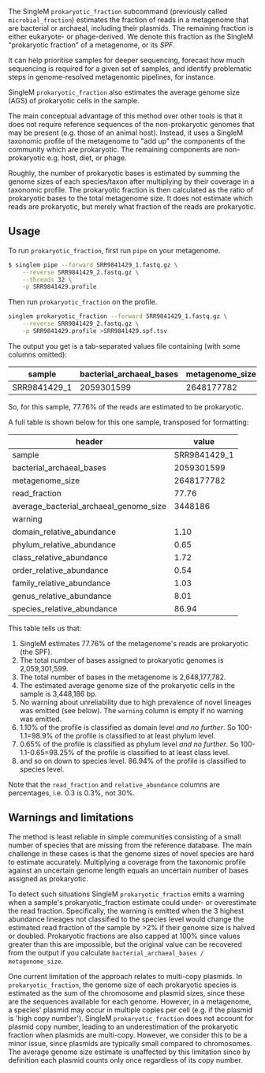 The SingleM `prokaryotic_fraction` subcommand (previously called `microbial_fraction`) estimates the fraction of reads in a metagenome that are bacterial or archaeal, including their plasmids. The remaining fraction is either eukaryote- or phage-derived. We denote this fraction as the SingleM "prokaryotic fraction" of a metagenome, or its *SPF*.

It can help prioritise samples for deeper sequencing, forecast how much sequencing is required for a given set of samples, and identify problematic steps in genome-resolved metagenomic pipelines, for instance.

SingleM `prokaryotic_fraction` also estimates the average genome size (AGS) of prokaryotic cells in the sample.

The main conceptual advantage of this method over other tools is that it does not require reference sequences of the non-prokaryotic genomes that may be present (e.g. those of an animal host). Instead, it uses a SingleM taxonomic profile of the metagenome to "add up" the components of the community which are prokaryotic. The remaining components are non-prokaryotic e.g. host, diet, or phage. 

Roughly, the number of prokaryotic bases is estimated by summing the genome sizes of each species/taxon after multiplying by their coverage in a taxonomic profile. The prokaryotic fraction is then calculated as the ratio of prokaryotic bases to the total metagenome size. It does not estimate which reads are prokaryotic, but merely what fraction of the reads are prokaryotic.

## Usage

To run `prokaryotic_fraction`, first run `pipe` on your metagenome.

```bash
$ singlem pipe --forward SRR9841429_1.fastq.gz \
    --reverse SRR9841429_2.fastq.gz \
    --threads 32 \
    -p SRR9841429.profile
```
Then run `prokaryotic_fraction` on the profile.

```bash
singlem prokaryotic_fraction --forward SRR9841429_1.fastq.gz \
    --reverse SRR9841429_2.fastq.gz \
    -p SRR9841429.profile >SRR9841429.spf.tsv
```

The output you get is a tab-separated values file containing (with some columns omitted):

| sample        | bacterial_archaeal_bases  | metagenome_size | read_fraction | .. |
| ------------- | ------------------------- | --------------- | ------------- | -- |
|  SRR9841429_1 |                2059301599 |      2648177782 |         77.76 | .. |

So, for this sample, 77.76% of the reads are estimated to be prokaryotic. 

A full table is shown below for this one sample, transposed for formatting:

| header | value |
| --- | --- |
| sample | SRR9841429_1 |
| bacterial_archaeal_bases | 2059301599 |
| metagenome_size | 2648177782 |
| read_fraction | 77.76 |
| average_bacterial_archaeal_genome_size | 3448186 |
| warning | |
| domain_relative_abundance | 1.10 |
| phylum_relative_abundance | 0.65 |
| class_relative_abundance | 1.72 |
| order_relative_abundance | 0.54 |
| family_relative_abundance | 1.03 |
| genus_relative_abundance | 8.01 |
| species_relative_abundance | 86.94 |

This table tells us that:

1. SingleM estimates 77.76% of the metagenome's reads are prokaryotic (the SPF).
2. The total number of bases assigned to prokaryotic genomes is 2,059,301,599.
3. The total number of bases in the metagenome is 2,648,177,782.
4. The estimated average genome size of the prokaryotic cells in the sample is 3,448,186 bp.
5. No warning about unreliability due to high prevalence of novel lineages was emitted (see below). The `warning` column is empty if no warning was emitted.
6. 1.10% of the profile is classified as domain level _and no further_. So 100-1.1=98.9% of the profile is classified to at least phylum level.
7. 0.65% of the profile is classified as phylum level _and no further_. So 100-1.1-0.65=98.25% of the profile is classified to at least class level.
8. and so on down to species level. 86.94% of the profile is classified to species level.

Note that the `read_fraction` and `relative_abundance` columns are percentages, i.e. 0.3 is 0.3%, not 30%. 

## Warnings and limitations

The method is least reliable in simple communities consisting of a small number of species that are missing from the reference database. The main challenge in these cases is that the genome sizes of novel species are hard to estimate accurately. Multiplying a coverage from the taxonomic profile against an uncertain genome length equals an uncertain number of bases assigned as prokaryotic.

To detect such situations SingleM `prokaryotic_fraction` emits a warning when a sample's prokaryotic_fraction estimate could under- or overestimate the read fraction. Specifically, the warning is emitted when the 3 highest abundance lineages not classified to the species level would change the estimated read fraction of the sample by >2% if their genome size is halved or doubled. Prokaryotic fractions are also capped at 100% since values greater than this are impossible, but the original value can be recovered from the output if you calculate `bacterial_archaeal_bases / metagenome_size`.

One current limitation of the approach relates to multi-copy plasmids. In `prokaryotic_fraction`, the genome size of each prokaryotic species is estimated as the sum of the chromosome and plasmid sizes, since these are the sequences available for each genome. However, in a metagenome, a species' plasmid may occur in multiple copies per cell (e.g. if the plasmid is 'high copy number'). SingleM `prokaryotic_fraction` does not account for plasmid copy number, leading to an underestimation of the prokaryotic fraction when plasmids are multi-copy. However, we consider this to be a minor issue, since plasmids are typically small compared to chromosomes. The average genome size estimate is unaffected by this limitation since by definition each plasmid counts only once regardless of its copy number.